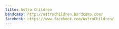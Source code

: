 ```yaml
---
title: Astro Children
bandcamp: http://astrochildren.bandcamp.com/
facebook: https://www.facebook.com/AstroChildren/
---
```

